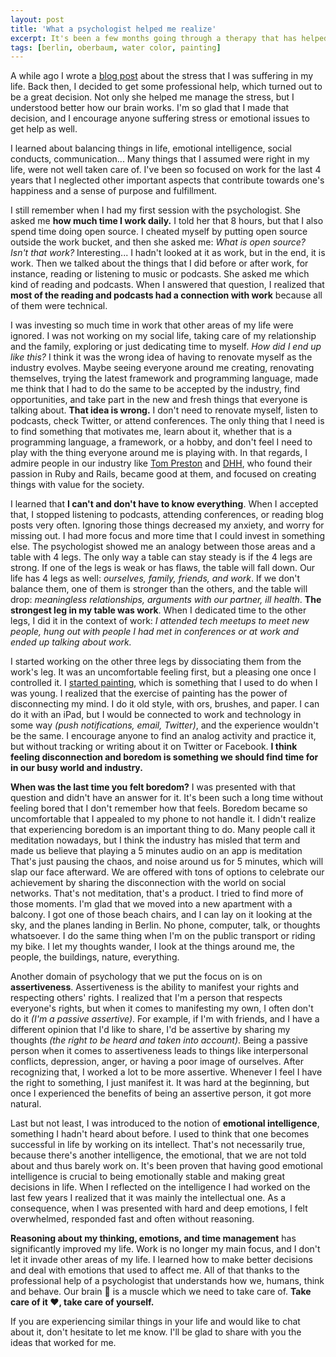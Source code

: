 ```yaml
---
layout: post
title: 'What a psychologist helped me realize'
excerpt: It's been a few months going through a therapy that has helped me understand how my brain works and where the stress that I used to experience came from.
tags: [berlin, oberbaum, water color, painting]
---
```


A while ago I wrote a [blog post](/2018/05/25/stress) about the stress that I was suffering in my life. Back then, I decided to get some professional help, which turned out to be a great decision. Not only she helped me manage the stress, but I understood better how our brain works. I'm so glad that I made that decision, and I encourage anyone suffering stress or emotional issues to get help as well.

I learned about balancing things in life, emotional intelligence, social conducts, communication... Many things that I assumed were right in my life, were not well taken care of. I've been so focused on work for the last 4 years that I neglected other important aspects that contribute towards one's happiness and a sense of purpose and fulfillment.

I still remember when I had my first session with the psychologist. She asked me **how much time I work daily.** I told her that 8 hours, but that I also spend time doing open source. I cheated myself by putting open source outside the work bucket, and then she asked me: _What is open source? Isn't that work?_ Interesting... I hadn't looked at it as work, but in the end, it is work. Then we talked about the things that I did before or after work, for instance, reading or listening to music or podcasts. She asked me which kind of reading and podcasts. When I answered that question, I realized that **most of the reading and podcasts had a connection with work** because all of them were technical.

I was investing so much time in work that other areas of my life were ignored. I was not working on my social life, taking care of my relationship and the family, exploring or just dedicating time to myself. _How did I end up like this?_ I think it was the wrong idea of having to renovate myself as the industry evolves. Maybe seeing everyone around me creating, renovating themselves, trying the latest framework and programming language, made me think that I had to do the same to be accepted by the industry, find opportunities, and take part in the new and fresh things that everyone is talking about. **That idea is wrong.** I don't need to renovate myself, listen to podcasts, check Twitter, or attend conferences. The only thing that I need is to find something that motivates me, learn about it, whether that is a programming language, a framework, or a hobby, and don't feel I need to play with the thing everyone around me is playing with. In that regards, I admire people in our industry like [Tom Preston](https://twitter.com/mojombo) and [DHH](https://twitter.com/dhh), who found their passion in Ruby and Rails, became good at them, and focused on creating things with value for the society.

I learned that **I can't and don't have to know everything**. When I accepted that, I stopped listening to podcasts, attending conferences, or reading blog posts very often. Ignoring those things decreased my anxiety, and worry for missing out. I had more focus and more time that I could invest in something else. The psychologist showed me an analogy between those areas and a table with 4 legs. The only way a table can stay steady is if the 4 legs are strong. If one of the legs is weak or has flaws, the table will fall down. Our life has 4 legs as well: _ourselves, family, friends, and work_. If we don't balance them, one of them is stronger than the others, and the table will drop: _meaningless relationships, arguments with our partner, ill health_. **The strongest leg in my table was work**. When I dedicated time to the other legs, I did it in the context of work: _I attended tech meetups to meet new people, hung out with people I had met in conferences or at work and ended up talking about work._

I started working on the other three legs by dissociating them from the work's leg. It was an uncomfortable feeling first, but a pleasing one once I controlled it. I [started painting](/2018/09/10/oberbaum-bridge), which is something that I used to do when I was young. I realized that the exercise of painting has the power of disconnecting my mind. I do it old style, with ors, brushes, and paper. I can do it with an iPad, but I would be connected to work and technology in some way _(push notifications, email, Twitter)_, and the experience wouldn't be the same. I encourage anyone to find an analog activity and practice it, but without tracking or writing about it on Twitter or Facebook. **I think feeling disconnection and boredom is something we should find time for in our busy world and industry.**

**When was the last time you felt boredom?** I was presented with that question and didn't have an answer for it. It's been such a long time without feeling bored that I don't remember how that feels. Boredom became so uncomfortable that I appealed to my phone to not handle it. I didn't realize that experiencing boredom is an important thing to do. Many people call it meditation nowadays, but I think the industry has misled that term and made us believe that playing a 5 minutes audio on an app is meditation That's just pausing the chaos, and noise around us for 5 minutes, which will slap our face afterward. We are offered with tons of options to celebrate our achievement by sharing the disconnection with the world on social networks. That's not meditation, that's a product. I tried to find more of those moments. I'm glad that we moved into a new apartment with a balcony. I got one of those beach chairs, and I can lay on it looking at the sky, and the planes landing in Berlin. No phone, computer, talk, or thoughts whatsoever. I do the same thing when I'm on the public transport or riding my bike. I let my thoughts wander, I look at the things around me, the people, the buildings, nature, everything.

Another domain of psychology that we put the focus on is on **assertiveness**. Assertiveness is the ability to manifest your rights and respecting others' rights. I realized that I'm a person that respects everyone's rights, but when it comes to manifesting my own, I often don't do it _(I'm a passive assertive)_. For example, if I'm with friends, and I have a different opinion that I'd like to share, I'd be assertive by sharing my thoughts _(the right to be heard and taken into account)_. Being a passive person when it comes to assertiveness leads to things like interpersonal conflicts, depression, anger, or having a poor image of ourselves. After recognizing that, I worked a lot to be more assertive. Whenever I feel I have the right to something, I just manifest it. It was hard at the beginning, but once I experienced the benefits of being an assertive person, it got more natural.

Last but not least, I was introduced to the notion of **emotional intelligence**, something I hadn't heard about before. I used to think that one becomes successful in life by working on its intellect. That's not necessarily true, because there's another intelligence, the emotional, that we are not told about and thus barely work on. It's been proven that having good emotional intelligence is crucial to being emotionally stable and making great decisions in life. When I reflected on the intelligence I had worked on the last few years I realized that it was mainly the intellectual one. As a consequence, when I was presented with hard and deep emotions, I felt overwhelmed, responded fast and often without reasoning.

**Reasoning about my thinking, emotions, and time management** has significantly improved my life. Work is no longer my main focus, and I don't let it invade other areas of my life. I learned how to make better decisions and deal with emotions that used to affect me. All of that thanks to the professional help of a psychologist that understands how we, humans, think and behave. Our brain 🧠 is a muscle which we need to take care of. **Take care of it ❤️, take care of yourself.**

If you are experiencing similar things in your life and would like to chat about it, don't hesitate to let me know. I'll be glad to share with you the ideas that worked for me.
